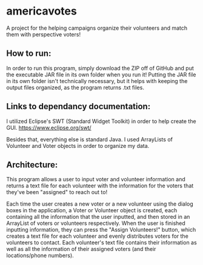 # americavotes

A project for the helping campaigns organize their volunteers and match them with perspective voters!

## How to run:

In order to run this program, simply download the ZIP off of GitHub and put the executable JAR file in its own folder when you run it!
Putting the JAR file in its own folder isn't technically necessary, but it helps with keeping the output files organized, as the program
returns .txt files.

## Links to dependancy documentation:

I utilized Eclipse's SWT (Standard Widget Toolkit) in order to help create the GUI.
https://www.eclipse.org/swt/

Besides that, everything else is standard Java. I used ArrayLists of Volunteer and Voter objects in order to organize my data.

## Architecture:

This program allows a user to input voter and volunteer information and returns a text file for each volunteer with the
information for the voters that they've been "assigned" to reach out to!

Each time the user creates a new voter or a new volunteer using the dialog boxes in the application, a Voter or Volunteer object is
created, each containing all the information that the user inputted, and then stored in an ArrayList of voters or volunteers respectively.
When the user is finished inputting information, they can press the "Assign Volunteers!" button, which creates a text file for each
volunteer and evenly distributes voters for the volunteers to contact. Each volunteer's text file contains their information as well as
all the information of their assigned voters (and their locations/phone numbers). 
